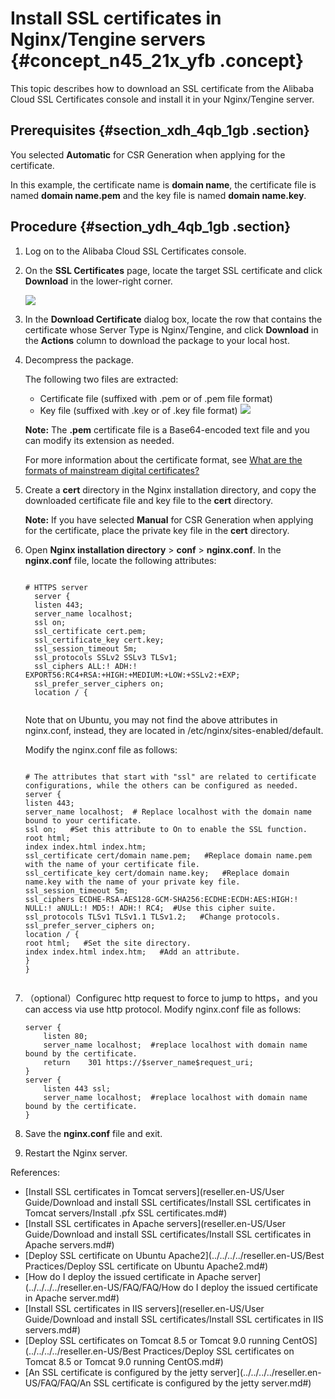 # Install SSL certificates in Nginx/Tengine servers {#concept_n45_21x_yfb .concept}

This topic describes how to download an SSL certificate from the Alibaba Cloud SSL Certificates console and install it in your Nginx/Tengine server.

## Prerequisites {#section_xdh_4qb_1gb .section}

You selected **Automatic** for CSR Generation when applying for the certificate.

In this example, the certificate name is **domain name**, the certificate file is named **domain name.pem** and the key file is named **domain name.key**.

## Procedure {#section_ydh_4qb_1gb .section}

1.  Log on to the Alibaba Cloud SSL Certificates console.
2.  On the **SSL Certificates** page, locate the target SSL certificate and click **Download** in the lower-right corner.

    ![](http://static-aliyun-doc.oss-cn-hangzhou.aliyuncs.com/assets/img/66242/156446765933499_en-US.png)

3.  In the **Download Certificate** dialog box, locate the row that contains the certificate whose Server Type is Nginx/Tengine, and click **Download** in the **Actions** column to download the package to your local host.
4.  Decompress the package.

    The following two files are extracted:

    -   Certificate file \(suffixed with .pem or of .pem file format\)
    -   Key file \(suffixed with .key or of .key file format\)
    ![](http://static-aliyun-doc.oss-cn-hangzhou.aliyuncs.com/assets/img/66002/156446765933690_en-US.png)

    **Note:** The **.pem** certificate file is a Base64-encoded text file and you can modify its extension as needed.

    For more information about the certificate format, see [What are the formats of mainstream digital certificates?](https://partners-intl.aliyun.com/help/faq-detail/42214.htm)

5.  Create a **cert** directory in the Nginx installation directory, and copy the downloaded certificate file and key file to the **cert** directory.

    **Note:** If you have selected **Manual** for CSR Generation when applying for the certificate, place the private key file in the **cert** directory.

6.  Open **Nginx installation directory** \> **conf** \> **nginx.conf**. In the **nginx.conf** file, locate the following attributes:

    ``` {#codeblock_nlm_9vo_0ps}
    
    # HTTPS server
      server {
      listen 443;
      server_name localhost;
      ssl on;
      ssl_certificate cert.pem;
      ssl_certificate_key cert.key;
      ssl_session_timeout 5m;
      ssl_protocols SSLv2 SSLv3 TLSv1;
      ssl_ciphers ALL:! ADH:! EXPORT56:RC4+RSA:+HIGH:+MEDIUM:+LOW:+SSLv2:+EXP;
      ssl_prefer_server_ciphers on;
      location / {
    						
    ```
    Note that on Ubuntu, you may not find the above attributes in nginx.conf, instead, they are located in /etc/nginx/sites-enabled/default.
    
    Modify the nginx.conf file as follows:

    ``` {#codeblock_xt8_f4t_yvg}
    
    # The attributes that start with "ssl" are related to certificate configurations, while the others can be configured as needed.
    server {
    listen 443;
    server_name localhost;  # Replace localhost with the domain name bound to your certificate.
    ssl on;   #Set this attribute to On to enable the SSL function.
    root html;
    index index.html index.htm;
    ssl_certificate cert/domain name.pem;   #Replace domain name.pem with the name of your certificate file.
    ssl_certificate_key cert/domain name.key;   #Replace domain name.key with the name of your private key file.
    ssl_session_timeout 5m;
    ssl_ciphers ECDHE-RSA-AES128-GCM-SHA256:ECDHE:ECDH:AES:HIGH:! NULL:! aNULL:! MD5:! ADH:! RC4;  #Use this cipher suite.
    ssl_protocols TLSv1 TLSv1.1 TLSv1.2;   #Change protocols.
    ssl_prefer_server_ciphers on;   
    location / {
    root html;   #Set the site directory.
    index index.html index.htm;   #Add an attribute.
    }
    }
    							
    ```

7.  （optional）Configurec http request to force to jump to https，and you can access via use http protocol. Modify nginx.conf file as follows:

    ``` {#codeblock_487_ck7_4vn}
    server {
        listen 80;
        server_name localhost;  #replace localhost with domain name bound by the certificate.
        return    301 https://$server_name$request_uri; 
    }
    server { 
        listen 443 ssl; 
        server_name localhost;  #replace localhost with domain name bound by the certificate.
    }
    ```

8.  Save the **nginx.conf** file and exit.
9.  Restart the Nginx server.

References:

-   [Install SSL certificates in Tomcat servers](reseller.en-US/User Guide/Download and install SSL certificates/Install SSL certificates in Tomcat servers/Install .pfx SSL certificates.md#)
-   [Install SSL certificates in Apache servers](reseller.en-US/User Guide/Download and install SSL certificates/Install SSL certificates in Apache servers.md#)
-   [Deploy SSL certificate on Ubuntu Apache2](../../../../reseller.en-US/Best Practices/Deploy SSL certificate on Ubuntu Apache2.md#)
-   [How do I deploy the issued certificate in Apache server](../../../../reseller.en-US/FAQ/FAQ/How do I deploy the issued certificate in Apache server.md#)
-   [Install SSL certificates in IIS servers](reseller.en-US/User Guide/Download and install SSL certificates/Install SSL certificates in IIS servers.md#)
-   [Deploy SSL certificates on Tomcat 8.5 or Tomcat 9.0 running CentOS](../../../../reseller.en-US/Best Practices/Deploy SSL certificates on Tomcat 8.5 or Tomcat 9.0 running CentOS.md#)
-   [An SSL certificate is configured by the jetty server](../../../../reseller.en-US/FAQ/FAQ/An SSL certificate is configured by the jetty server.md#)

